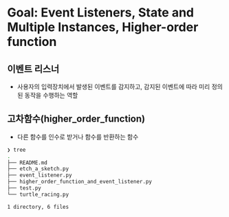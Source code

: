 # Goal: Event Listeners, State and Multiple Instances, Higher-order function

## 이벤트 리스너

- 사용자의 입력장치에서 발생된 이벤트를 감지하고, 감지된 이벤트에 따라 미리 정의된 동작을 수행하는 역할

## 고차함수(higher_order_function)

- 다른 함수를 인수로 받거나 함수를 반환하는 함수

```bash
❯ tree
.
├── README.md
├── etch_a_sketch.py
├── event_listener.py
├── higher_order_function_and_event_listener.py
├── test.py
└── turtle_racing.py

1 directory, 6 files
```
